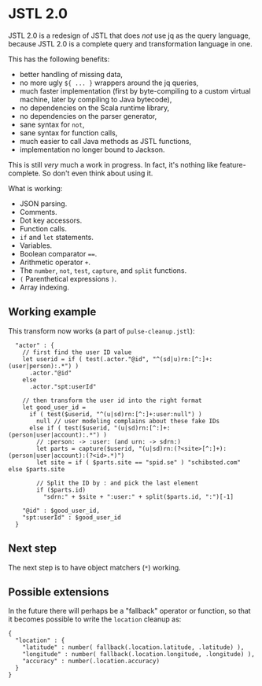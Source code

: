 
# JSTL 2.0

JSTL 2.0 is a redesign of JSTL that does *not* use jq as the query
language, because JSTL 2.0 is a complete query and transformation
language in one.

This has the following benefits:
 * better handling of missing data,
 * no more ugly `${ ... }` wrappers around the jq queries,
 * much faster implementation (first by byte-compiling to a custom
   virtual machine, later by compiling to Java bytecode),
 * no dependencies on the Scala runtime library,
 * no dependencies on the parser generator,
 * sane syntax for `not`,
 * sane syntax for function calls,
 * much easier to call Java methods as JSTL functions,
 * implementation no longer bound to Jackson.

This is still *very* much a work in progress. In fact, it's nothing
like feature-complete. So don't even think about using it.

What is working:
 * JSON parsing.
 * Comments.
 * Dot key accessors.
 * Function calls.
 * `if` and `let` statements.
 * Variables.
 * Boolean comparator `==`.
 * Arithmetic operator `+`.
 * The `number`, `not`, `test`, `capture`, and `split` functions.
 * `(` Parenthetical expressions `)`.
  * Array indexing.

## Working example

This transform now works (a part of `pulse-cleanup.jstl`):

```
  "actor" : {
    // first find the user ID value
    let userid = if ( test(.actor."@id", "^(sd|u)rn:[^:]+:(user|person):.*") )
      .actor."@id"
    else
      .actor."spt:userId"

    // then transform the user id into the right format
    let good_user_id =
      if ( test($userid, "^(u|sd)rn:[^:]+:user:null") )
        null // user modeling complains about these fake IDs
      else if ( test($userid, "(u|sd)rn:[^:]+:(person|user|account):.*") )
        // :person: -> :user: (and urn: -> sdrn:)
        let parts = capture($userid, "(u|sd)rn:(?<site>[^:]+):(person|user|account):(?<id>.*)")
        let site = if ( $parts.site == "spid.se" ) "schibsted.com" else $parts.site

        // Split the ID by : and pick the last element
        if ($parts.id)
          "sdrn:" + $site + ":user:" + split($parts.id, ":")[-1]

    "@id" : $good_user_id,
    "spt:userId" : $good_user_id
  }
```

## Next step

The next step is to have object matchers (`*`) working.

## Possible extensions

In the future there will perhaps be a "fallback" operator or function,
so that it becomes possible to write the `location` cleanup as:

```
{
  "location" : {
    "latitude" : number( fallback(.location.latitude, .latitude) ),
    "longitude" : number( fallback(.location.longitude, .longitude) ),
    "accuracy" : number(.location.accuracy)
  }
}
```
